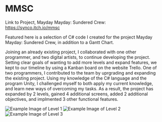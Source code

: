 # MMSC
Link to Project, Mayday Mayday: Sundered Crew:
https://synco.itch.io/mmsc

Featured here is a selection of C# code I created for the project Mayday Mayday: Sundered Crew, in addition to a Gantt Chart.

Joining an already existing project, I collaborated with one other programmer, and two digital artists, to continue developing the project.
Setting clear goals of wanting to add more levels and expand features, we kept to our timeline by using a Kanban board on the website Trello.
One of two programmers, I contributed to the team by uprgrading and expanding the existing project. Using my knowledge of the C# language and the program Unity, I challenged myself to both apply my current knowledge, and learn new ways of overcoming my tasks.
As a result, the project has expanded by 2 levels, gained 4 additional screens, added 2 additional objectives, and implmented 3 other functional features.

![Example Image of Level 1](https://user-images.githubusercontent.com/72844093/118385464-e4fd7c80-b5c3-11eb-9311-2b30518bca17.png)
![Example Image of Level 2](https://user-images.githubusercontent.com/72844093/118385473-f47cc580-b5c3-11eb-8601-7c3071bf6402.png)
![Example Image of Level 3](https://user-images.githubusercontent.com/72844093/118385474-f6df1f80-b5c3-11eb-8043-137710b9a014.png)
